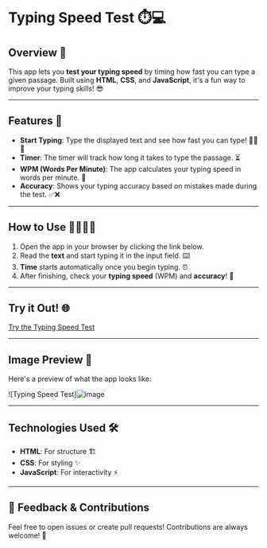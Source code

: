 # Typing Speed Test ⏱️💻

## Overview 🌟
This app lets you **test your typing speed** by timing how fast you can type a given passage. Built using **HTML**, **CSS**, and **JavaScript**, it's a fun way to improve your typing skills! 😎

---

## Features 🚀

- **Start Typing**: Type the displayed text and see how fast you can type! 🏃‍♀️💨
- **Timer**: The timer will track how long it takes to type the passage. ⏳
- **WPM (Words Per Minute)**: The app calculates your typing speed in words per minute. 🔢
- **Accuracy**: Shows your typing accuracy based on mistakes made during the test. ✅❌

---

## How to Use 👨‍💻👩‍💻

1. Open the app in your browser by clicking the link below.
2. Read the **text** and start typing it in the input field. ⌨️
3. **Time** starts automatically once you begin typing. ⏰
4. After finishing, check your **typing speed** (WPM) and **accuracy**! 🎯

---

## Try it Out! 🌐

[Try the Typing Speed Test](https://get-your-typing-speed.netlify.app)

---

## Image Preview 📸

Here's a preview of what the app looks like:

![Typing Speed Test]![image](https://github.com/user-attachments/assets/5aacfd1f-cf85-41bd-afdf-03121e24d8e2)


---

## Technologies Used 🛠️

- **HTML**: For structure 🏗️
- **CSS**: For styling ✨
- **JavaScript**: For interactivity ⚡

---

## 💬 Feedback & Contributions
Feel free to open issues or create pull requests! Contributions are always welcome! 🙌


